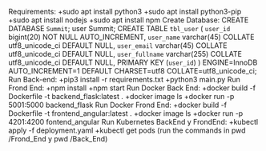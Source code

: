 Requirements:
+sudo apt install python3
+sudo apt install python3-pip
+sudo apt install nodejs
+sudo apt install npm
Create Database:
CREATE DATABASE `Summit`;
user Summit;
CREATE TABLE `tbl_user` (
`user_id` bigint(20) NOT NULL AUTO_INCREMENT,
`user_name` varchar(45) COLLATE utf8_unicode_ci DEFAULT NULL,
`user_email` varchar(45) COLLATE utf8_unicode_ci DEFAULT NULL,
`user_fullname` varchar(255) COLLATE utf8_unicode_ci DEFAULT NULL,
PRIMARY KEY (`user_id`)
) ENGINE=InnoDB AUTO_INCREMENT=1 DEFAULT CHARSET=utf8 COLLATE=utf8_unicode_ci;
Run Back-end:
+pip3 install -r requirements.txt
+python3 main.py
Run Frond End:
+npm install
+npm start
Run Docker Back End:
+docker build -f Dockerfile -t backend_flask:latest .
+docker image ls
+docker run -p 5001:5000 backend_flask
Run Docker Frond End:
+docker build -f Dockerfile -t frontend_angular:latest .
+docker image ls
+docker run -p 4201:4200 fontend_angular
Run Kubernetes BackEnd y FrondEnd:
+kubectl apply -f deployment.yaml
+kubectl get pods
(run the commands in pwd /Frond_End y pwd /Back_End)
